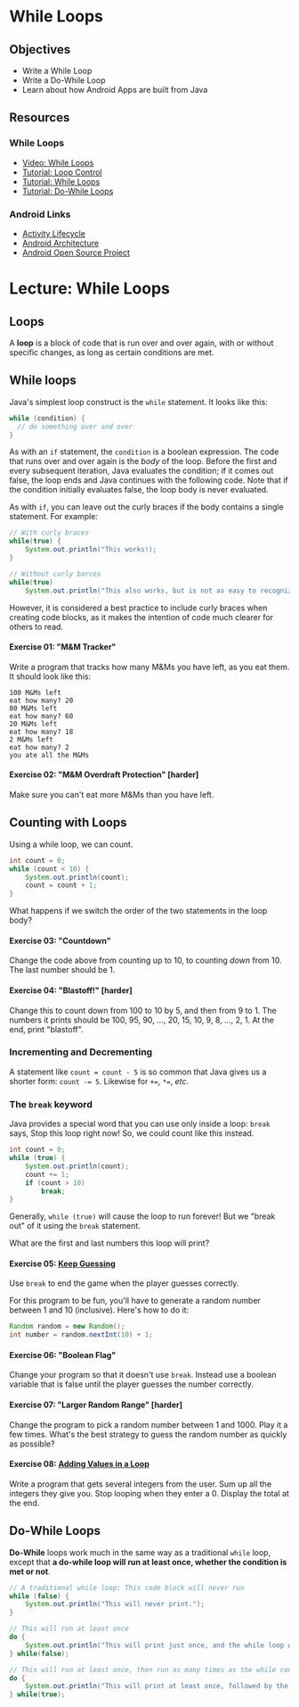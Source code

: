 # While Loops

## Objectives
* Write a While Loop
* Write a Do-While Loop
* Learn about how Android Apps are built from Java

## Resources
<!---* [Enum Types](https://docs.oracle.com/javase/tutorial/java/javaOO/enum.html)--->
### While Loops
* [Video: While Loops](https://www.youtube.com/watch?v=vnAYHVwrO4c)
* [Tutorial: Loop Control](https://www.tutorialspoint.com/java/java_loop_control.htm)
* [Tutorial: While Loops](https://www.tutorialspoint.com/java/java_while_loop.htm)
* [Tutorial: Do-While Loops](https://www.tutorialspoint.com/java/java_do_while_loop.htm)

### Android Links
* [Activity Lifecycle](https://developer.android.com/training/basics/activity-lifecycle/starting.html)
* [Android Architecture](https://source.android.com/devices/)
* [Android Open Source Project](https://source.android.com/)

# Lecture: While Loops
<!---(## Enums
Enums are used to represent constant values in code, that are related to each
other. Since our goal is to always write code that is self explanatory, enums
are a great tool for replacing magic numbers in code. For example, which is
easier to understand:

```java
// readGuest returns a number from System.in that represents a guest number
int input = readGuest();
switch (input) {
case 1:
  System.out.println("hello Tom");
	break;
case 2:
	System.out.println("hello Bob");
	break;
case 3:
	System.out.println("hello world");
	break;
default:
	System.out.println("I don't know this person");
}
```

compared to the following

```java
// Define an enum to represent our guests
enum Guest {
  TOM,
  BOB,
  THE_WORLD,
  UNKNOWN
}
```
```java
// readGuest returns a Guest that represents a number from System.in
Guest input = readGuest();
switch (input) {
case TOM:
  System.out.println("hello Tom");
	break;
case BOB:
	System.out.println("hello Bob");
	break;
case THE_WORLD:
	System.out.println("hello world");
	break;
default:
	System.out.println("Can't say hello that many times");
}
```

Enums can not be defined within functions. They are often used to describe nouns
or states in a code base.

### Exercises
> **Exercise:** Write an enum class named Operations for all the functions in a
calculator (addition, subtraction, division, multiplication).
> **Exercise:** Write four if statements that compares an input against each
Operation value. Leave the body of the if statement empty.
> **Exercise:** Write a switch statement that compares an input against each
Operation value. For each operation, print out its Operation name.--->

## Loops

A **loop** is a block of code that is run over and over again, with or without specific changes, as long as certain conditions are met.

## While loops

Java's simplest loop construct is the `while` statement.  It looks like this:

```java
while (condition) {
  // do something over and over
}
```

As with an `if` statement, the `condition` is a boolean expression.  The code that runs over and over again is the _body_ of the loop.  Before the first and every subsequent iteration, Java evaluates the condition; if it comes out false, the loop ends and Java continues with the following code.  Note that if the condition initially evaluates false, the loop body is never evaluated.

As with `if`, you can leave out the curly braces if the body contains a single statement. For example:
```java
// With curly braces
while(true) {
    System.out.println("This works!);
}
```
```java
// Without curly barces
while(true)
    System.out.println("This also works, but is not as easy to recognize!);
```
However, it is considered a best practice to include curly braces when creating code blocks, as it makes the intention of code much clearer for others to read.

#### Exercise 01: "M&M Tracker"
Write a program that tracks how many M&Ms you have left, as you eat them.  It should look like this:
```
100 M&Ms left
eat how many? 20
80 M&Ms left
eat how many? 60
20 M&Ms left
eat how many? 18
2 M&Ms left
eat how many? 2
you ate all the M&Ms
```

#### Exercise 02: "M&M Overdraft Protection" [harder] 

Make sure you can't eat more M&Ms than you have left.

## Counting with Loops

Using a while loop, we can count.

```java
int count = 0;
while (count < 10) {
    System.out.println(count);
    count = count + 1;
}
```

What happens if we switch the order of the two statements in the loop body?

#### Exercise 03: "Countdown"
Change the code above from counting up to 10, to counting _down_ from 10. The last number should be 1.

#### Exercise 04: "Blastoff!" [harder]
Change this to count down from 100 to 10 by 5, and then from 9 to 1.  The numbers it prints should be 100, 95, 90, ..., 20, 15, 10, 9, 8, ..., 2, 1.  At the end, print "blastoff".

### Incrementing and Decrementing
A statement like `count = count - 5` is so common that Java gives us a shorter form: `count -= 5`.   Likewise for `+=`, `*=`, _etc_.

### The ```break``` keyword
Java provides a special word that you can use only inside a loop: `break` says, Stop this loop right now!  So, we could count like this instead.

```java
int count = 0;
while (true) {
    System.out.println(count);
    count += 1;
    if (count > 10)
        break;
}
```

Generally, `while (true)` will cause the loop to run forever!  But we "break out" of it using the `break` statement.  

What are the first and last numbers this loop will print?

#### Exercise 05: [Keep Guessing](http://programmingbydoing.com/a/keep-guessing.html)
Use `break` to end the game when the player guesses correctly.

For this program to be fun, you'll have to generate a random number between 1 and 10 (inclusive).  Here's how to do it:

```java
Random random = new Random();
int number = random.nextInt(10) + 1;
```

#### Exercise 06: "Boolean Flag"
Change your program so that it doesn't use `break`.  Instead use a boolean variable that is false until the player guesses the number correctly.

#### Exercise 07: "Larger Random Range" [harder]
Change the program to pick a random number between 1 and 1000.  Play it a few times.  What's the best strategy to guess the random number as quickly as possible?

#### Exercise 08: [Adding Values in a Loop](http://programmingbydoing.com/a/adding-values-in-a-loop.html)
Write a program that gets several integers from the user. Sum up all the integers they give you. Stop looping when they enter a 0. Display the total at the end.

## Do-While Loops

**Do-While** loops work much in the same way as a traditional ```while``` loop, except that **a do-while loop will run at least once, whether the condition is met or not**.

```java
// A traditional while loop: This code block will never run
while (false) {
    System.out.println("This will never print.");
}

// This will run at least once
do {
    System.out.println("This will print just once, and the while loop will not run, because its condition evaluates to false.");
} while(false);

// This will run at least once, then run as many times as the while condition allows
do {
    System.out.println("This will print at least once, followed by the while loop running over, and over, and over....");
} while(true);
```

<!---
## How Android is built from Java
Java is a programming language that can be used to build any program a
developer conceives of. Android is a collection of applications and interfaces,
referred to as a stack, that allow Java programs to interact with hardware.

Programs that mediate interaction with physical hardware are called operating
systems. Most people are familiar with Windows from Microsoft and iOS from
Apple, but the number one used operating system in the world is Linux, an open
source operating system created and maintained by Linus Torvalds. Linux is
the operating system that most routers, internet and corporate servers run.
Linux is a favorite with developers because the source code is freely available.
Windows and iOS do not give access to their source code.

Android is based off of the Linux operating system, and any device running
Android is also running Linux. Android is a collection of java classes and
programs that communicate with the Linux operating system running on the device.
Android is also open source, and that source code is maintained by the Android
Open Source Project (AOSP), a collaboration of companies that contribute to the
source.

Most people are familiar with Google's version of Android, which is a fork of
the AOSP codebase. Google modifies the code to add in extra services, including
the Play Store and Google Maps. This version of the code is then sent to mobile
carriers such as Verizon or AT&T, who modify the code to add in carrier specific
applications and services. This carrier version of the code is eventually loaded
onto the phones you can buy in Best Buy. Because the code is open source, it is
possible for any programmer to build a hardware device, including a cell plhone,
and run the AOSP code, as long as the hardware meets required specifications.

The same way Android is built out of Java classes, any Java developer can build
a system as complicated. Nor must one choose Java as the language to design it
in. Many programming languages exist, each one expressing logic in a different
pattern. Learning a different programming language will often teach you to think
about code in a new way.
--->
